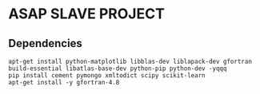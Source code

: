 ASAP SLAVE PROJECT
==================

Dependencies
------------

```
apt-get install python-matplotlib libblas-dev liblapack-dev gfortran build-essential libatlas-base-dev python-pip python-dev -yqqq
pip install cement pymongo xmltodict scipy scikit-learn
apt-get install -y gfortran-4.8
```

